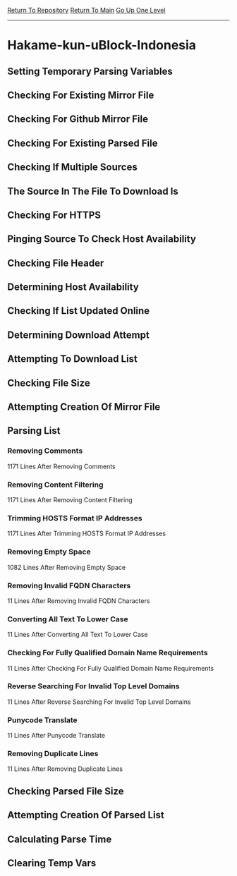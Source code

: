 [Return To Repository](https://github.com/bast69/piholeparser/)
[Return To Main](https://github.com/bast69/piholeparser/blob/master/RecentRunLogs/Mainlog.md)
[Go Up One Level](https://github.com/bast69/piholeparser/blob/master/RecentRunLogs/TopLevelScripts/30-Processing-External-Blacklists.md)
____________________________________
# Hakame-kun-uBlock-Indonesia
## Setting Temporary Parsing Variables
## Checking For Existing Mirror File
## Checking For Github Mirror File
## Checking For Existing Parsed File
## Checking If Multiple Sources
## The Source In The File To Download Is
## Checking For HTTPS
## Pinging Source To Check Host Availability
## Checking File Header
## Determining Host Availability
## Checking If List Updated Online
## Determining Download Attempt
## Attempting To Download List
## Checking File Size
## Attempting Creation Of Mirror File
## Parsing List
### Removing Comments
1171 Lines After Removing Comments
### Removing Content Filtering
1171 Lines After Removing Content Filtering
### Trimming HOSTS Format IP Addresses
1171 Lines After Trimming HOSTS Format IP Addresses
### Removing Empty Space
1082 Lines After Removing Empty Space
### Removing Invalid FQDN Characters
11 Lines After Removing Invalid FQDN Characters
### Converting All Text To Lower Case
11 Lines After Converting All Text To Lower Case
### Checking For Fully Qualified Domain Name Requirements
11 Lines After Checking For Fully Qualified Domain Name Requirements
### Reverse Searching For Invalid Top Level Domains
11 Lines After Reverse Searching For Invalid Top Level Domains
### Punycode Translate
11 Lines After Punycode Translate
### Removing Duplicate Lines
11 Lines After Removing Duplicate Lines
## Checking Parsed File Size
## Attempting Creation Of Parsed List
## Calculating Parse Time
## Clearing Temp Vars
